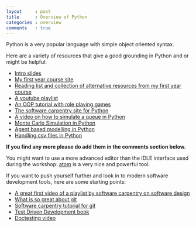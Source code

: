 ```yaml
---
layout     : post
title      : Overview of Python
categories : overview
comments   : true
---
```


Python is a very popular language with simple object oriented syntax.

Here are a variety of resources that give a good grounding in Python and or might be helpful:

- [Intro slides](./Slides/)
- [My first year course site](http://vincent-knight.com/Computing_for_mathematics/)
- [Reading list and collection of alternative resources from my first year course](http://vincent-knight.com/Computing_for_mathematics/Other/AlternativeResources/)
- [A youtube playlist](http://www.youtube.com/playlist?list=PLnC5h3PY-znxd4czt1UGpZcDEXJDdvmQN)
- [An OOP tutorial with role playing games](http://inventwithpython.com/blog/2014/12/02/why-is-object-oriented-programming-useful-with-an-role-playing-game-example/)
- [The software carpentry site for Python](http://software-carpentry.org/v4/python/)
- [A video on how to simulate a queue in Python](https://www.youtube.com/watch?v=WEA8m3j-Jqk)
- [Monte Carlo Simulation in Python](https://www.youtube.com/watch?v=VJTFfIqO4TU)
- [Agent based modelling in Python](https://www.youtube.com/watch?v=Tz-lZy0AKRI)
- [Handling csv files in Python](https://www.youtube.com/watch?v=jQ9aDyBWCXI)

**If you find any more please do add them in the comments section below.**

You might want to use a more advanced editor than the IDLE interface used during the workshop: [atom](https://atom.io/) is a very nice and powerful tool.

If you want to push yourself further and look in to modern software development tools, here are some starting points:

- [A great first video of a playlist by software carpentry on software design](https://www.youtube.com/watch?v=F1tAUPVzYs4)
- [What is so great about git](https://www.youtube.com/watch?v=OiiZIVb-rZ4)
- [Software carpentry tutorial for git](http://software-carpentry.org/v5/novice/git/index.html)
- [Test Driven Development book](http://chimera.labs.oreilly.com/books/1234000000754)
- [Doctesting video](https://www.youtube.com/watch?v=j5184ZBBVv4)
